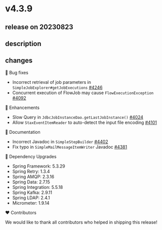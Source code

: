 # v4.3.9

## release on 20230823

## description

## changes

🐞 Bug fixes

* Incorrect retrieval of job parameters in <code>SimpleJobExplorer#getJobExecutions</code> <a class="issue-link js-issue-link" data-error-text="Failed to load title" data-id="1464227158" data-permission-text="Title is private" data-url="https://github.com/spring-projects/spring-batch/issues/4246" data-hovercard-type="issue" data-hovercard-url="/spring-projects/spring-batch/issues/4246/hovercard" href="https://github.com/spring-projects/spring-batch/issues/4246">#4246</a>
* Concurrent execution of FlowJob may cause <code>FlowExecutionException</code> <a class="issue-link js-issue-link" data-error-text="Failed to load title" data-id="1200063519" data-permission-text="Title is private" data-url="https://github.com/spring-projects/spring-batch/issues/4092" data-hovercard-type="issue" data-hovercard-url="/spring-projects/spring-batch/issues/4092/hovercard" href="https://github.com/spring-projects/spring-batch/issues/4092">#4092</a>

🚀 Enhancements

* Slow Query in <code>JdbcJobInstanceDao.getLastJobInstance()</code> <a class="issue-link js-issue-link" data-error-text="Failed to load title" data-id="1044019939" data-permission-text="Title is private" data-url="https://github.com/spring-projects/spring-batch/issues/4024" data-hovercard-type="issue" data-hovercard-url="/spring-projects/spring-batch/issues/4024/hovercard" href="https://github.com/spring-projects/spring-batch/issues/4024">#4024</a>
* Allow <code>StaxEventItemReader</code> to auto-detect the input file encoding <a class="issue-link js-issue-link" data-error-text="Failed to load title" data-id="1210655992" data-permission-text="Title is private" data-url="https://github.com/spring-projects/spring-batch/issues/4101" data-hovercard-type="issue" data-hovercard-url="/spring-projects/spring-batch/issues/4101/hovercard" href="https://github.com/spring-projects/spring-batch/issues/4101">#4101</a>

📔 Documentation

* Incorrect Javadoc in <code>SimpleStepBuilder</code> <a class="issue-link js-issue-link" data-error-text="Failed to load title" data-id="1769233590" data-permission-text="Title is private" data-url="https://github.com/spring-projects/spring-batch/issues/4402" data-hovercard-type="issue" data-hovercard-url="/spring-projects/spring-batch/issues/4402/hovercard" href="https://github.com/spring-projects/spring-batch/issues/4402">#4402</a>
* Fix typo in <code>SimpleMailMessageItemWriter</code> Javadoc <a class="issue-link js-issue-link" data-error-text="Failed to load title" data-id="1718177529" data-permission-text="Title is private" data-url="https://github.com/spring-projects/spring-batch/issues/4381" data-hovercard-type="pull_request" data-hovercard-url="/spring-projects/spring-batch/pull/4381/hovercard" href="https://github.com/spring-projects/spring-batch/pull/4381">#4381</a>

🔨 Dependency Upgrades

* Spring Framework: 5.3.29
* Spring Retry: 1.3.4
* Spring AMQP: 2.3.16
* Spring Data: 2.7.15
* Spring Integration: 5.5.18
* Spring Kafka: 2.9.11
* Spring LDAP: 2.4.1
* Micrometer: 1.9.14

❤️ Contributors

We would like to thank all contributors who helped in shipping this release!


